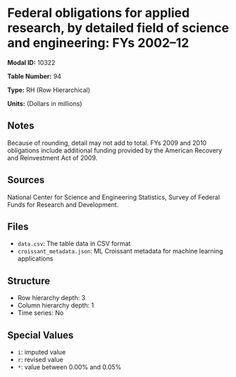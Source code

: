 # Federal obligations for applied research, by detailed field of science and engineering: FYs 2002&#8211;12

**Modal ID:** 10322

**Table Number:** 94

**Type:** RH (Row Hierarchical)

**Units:** (Dollars in millions)

## Notes

Because of rounding, detail may not add to total. FYs 2009 and 2010 obligations include additional funding provided by the American Recovery and Reinvestment Act of 2009.

## Sources

National Center for Science and Engineering Statistics, Survey of Federal Funds for Research and Development.

## Files

- `data.csv`: The table data in CSV format
- `croissant_metadata.json`: ML Croissant metadata for machine learning applications

## Structure

- Row hierarchy depth: 3
- Column hierarchy depth: 1
- Time series: No

## Special Values

- `i`: imputed value
- `r`: revised value
- `*`: value between 0.00% and 0.05%
